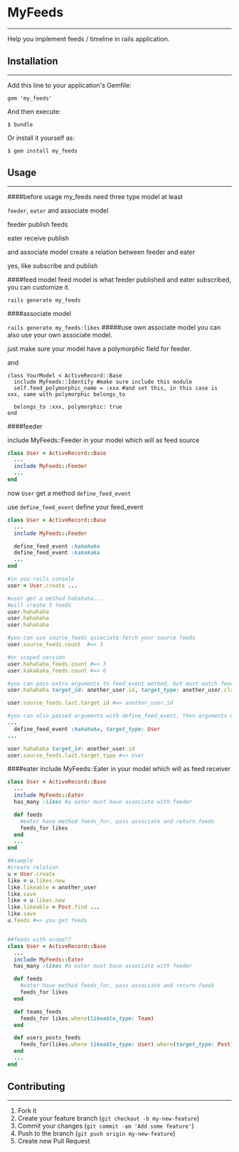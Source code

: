 # MyFeeds

-------------------------------------
Help you implement feeds / timeline in rails application.

## Installation

------------------------------------
Add this line to your application's Gemfile:

    gem 'my_feeds'

And then execute:

    $ bundle

Or install it yourself as:

    $ gem install my_feeds

## Usage

------------------------------------

####before usage
my_feeds need three type model at least

`feeder`, `eater` and associate model

feeder publish feeds

eater receive publish

and associate model create a relation between feeder and eater

yes, like subscribe and publish

####feed model
feed model is what feeder published and  eater subscribed, you can customize it.

`rails generate my_feeds`

####associate model

`rails generate my_feeds:likes`
#####use own associate model
you can also use your own associate model.

just make sure your model have a polymorphic field for feeder.

and
```
class YourModel < ActiveRecord::Base
  include MyFeeds::Identify #make sure include this module
  self.feed_polymorphic_name = :xxx #and set this, in this case is xxx, same with polymorphic belongs_to

  belongs_to :xxx, polymorphic: true
end
```

####feeder

include MyFeeds::Feeder in your model which will as feed source

```ruby
class User < ActiveRecord::Base
  ...
  include MyFeeds::Feeder
  ...
end
```

now `User` get a method `define_feed_event`

use `define_feed_event` define your feed_event
```ruby
class User < ActiveRecord::Base
  ...
  include MyFeeds::Feeder

  define_feed_event :hahahaha
  define_feed_event :kakakaka
  ...
end

#in you rails console
user = User.create ...

#user get a method hahahaha...
#will create 3 feeds
user.hahahaha
user.hahahaha
user.hahahaha

#you can use source_feeds associate fetch your source feeds
user.source_feeds.count  #=> 3

#or scoped version
user.hahahaha_feeds.count #=> 3
user.kakakaka_feeds.count #=> 0

#you can pass extra arguments to feed_event method, but must match feed model attributes
user.hahahaha target_id: another_user.id, target_type: another_user.class

user.source_feeds.last.target_id #=> another_user.id

#you can also passed arguments with define_feed_event, then arguments will be default
...
  define_feed_event :hahahaha, target_type: User
...

user.hahahaha target_id: another_user.id
user.source_feeds.last.target_type #=> User
```

####eater
include MyFeeds::Eater in your model which will as feed receiver

```ruby
class User < ActiveRecord::Base
  ...
  include MyFeeds::Eater
  has_many :likes #a eater must have associate with feeder

  def feeds
    #eater have method feeds_for, pass associate and return feeds
    feeds_for likes
  end
  ...
end

##sample
#create relation
u = User.create
like = u.likes.new
like.likeable = another_user
like.save
like = u.likes.new
like.likeable = Post.find ...
like.save
u.feeds #=> you get feeds


##feeds with scope??
class User < ActiveRecord::Base
  ...
  include MyFeeds::Eater
  has_many :likes #a eater must have associate with feeder

  def feeds
    #eater have method feeds_for, pass associate and return feeds
    feeds_for likes
  end

  def teams_feeds
    feeds_for likes.where(likeable_type: Team)
  end

  def users_posts_feeds
    feeds_for(likes.where likeable_type: User).where(target_type: Post)
  end
  ...
end
```

## Contributing

-------------------

1. Fork it
2. Create your feature branch (`git checkout -b my-new-feature`)
3. Commit your changes (`git commit -am 'Add some feature'`)
4. Push to the branch (`git push origin my-new-feature`)
5. Create new Pull Request
